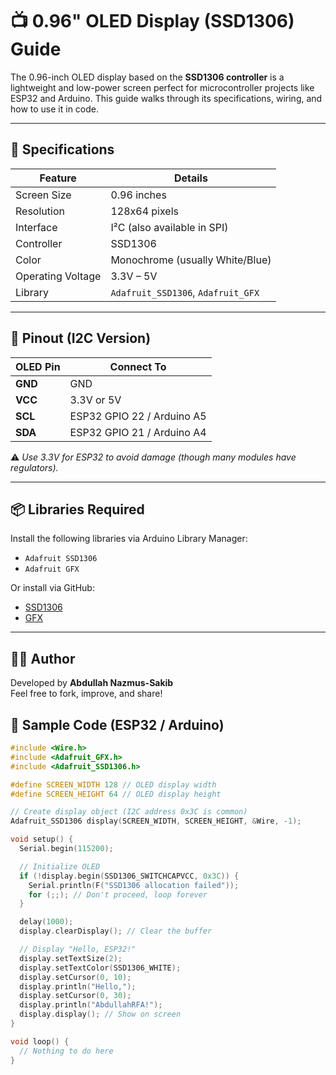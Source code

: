 # 📺 0.96" OLED Display (SSD1306) Guide

The 0.96-inch OLED display based on the **SSD1306 controller** is a lightweight and low-power screen perfect for microcontroller projects like ESP32 and Arduino. This guide walks through its specifications, wiring, and how to use it in code.

---

## 🔧 Specifications

| Feature        | Details                        |
|----------------|-------------------------------|
| Screen Size    | 0.96 inches                    |
| Resolution     | 128x64 pixels                  |
| Interface      | I²C (also available in SPI)    |
| Controller     | SSD1306                        |
| Color          | Monochrome (usually White/Blue)|
| Operating Voltage | 3.3V – 5V                   |
| Library        | `Adafruit_SSD1306`, `Adafruit_GFX` |

---

## 🔌 Pinout (I2C Version)

| OLED Pin | Connect To         |
|----------|--------------------|
| **GND**  | GND                |
| **VCC**  | 3.3V or 5V         |
| **SCL**  | ESP32 GPIO 22 / Arduino A5 |
| **SDA**  | ESP32 GPIO 21 / Arduino A4 |

⚠️ *Use 3.3V for ESP32 to avoid damage (though many modules have regulators).*

---

## 📦 Libraries Required

Install the following libraries via Arduino Library Manager:

- `Adafruit SSD1306`
- `Adafruit GFX`

Or install via GitHub:
- [SSD1306](https://github.com/adafruit/Adafruit_SSD1306)
- [GFX](https://github.com/adafruit/Adafruit-GFX-Library)

---
## 🧑‍💻 Author

Developed by **Abdullah Nazmus-Sakib**  
Feel free to fork, improve, and share!

## 📄 Sample Code (ESP32 / Arduino)

```cpp
#include <Wire.h>
#include <Adafruit_GFX.h>
#include <Adafruit_SSD1306.h>

#define SCREEN_WIDTH 128 // OLED display width
#define SCREEN_HEIGHT 64 // OLED display height

// Create display object (I2C address 0x3C is common)
Adafruit_SSD1306 display(SCREEN_WIDTH, SCREEN_HEIGHT, &Wire, -1);

void setup() {
  Serial.begin(115200);

  // Initialize OLED
  if (!display.begin(SSD1306_SWITCHCAPVCC, 0x3C)) {
    Serial.println(F("SSD1306 allocation failed"));
    for (;;); // Don't proceed, loop forever
  }

  delay(1000);
  display.clearDisplay(); // Clear the buffer

  // Display "Hello, ESP32!"
  display.setTextSize(2);
  display.setTextColor(SSD1306_WHITE);
  display.setCursor(0, 10);
  display.println("Hello,");
  display.setCursor(0, 30);
  display.println("AbdullahRFA!");
  display.display(); // Show on screen
}

void loop() {
  // Nothing to do here
}